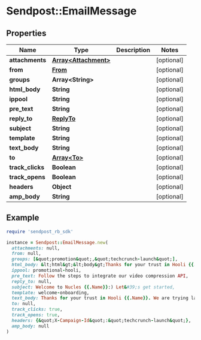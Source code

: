 # Sendpost::EmailMessage

## Properties

| Name | Type | Description | Notes |
| ---- | ---- | ----------- | ----- |
| **attachments** | [**Array&lt;Attachment&gt;**](Attachment.md) |  | [optional] |
| **from** | [**From**](From.md) |  | [optional] |
| **groups** | **Array&lt;String&gt;** |  | [optional] |
| **html_body** | **String** |  | [optional] |
| **ippool** | **String** |  | [optional] |
| **pre_text** | **String** |  | [optional] |
| **reply_to** | [**ReplyTo**](ReplyTo.md) |  | [optional] |
| **subject** | **String** |  | [optional] |
| **template** | **String** |  | [optional] |
| **text_body** | **String** |  | [optional] |
| **to** | [**Array&lt;To&gt;**](To.md) |  | [optional] |
| **track_clicks** | **Boolean** |  | [optional] |
| **track_opens** | **Boolean** |  | [optional] |
| **headers** | **Object** |  | [optional] |
| **amp_body** | **String** |  | [optional] |

## Example

```ruby
require 'sendpost_rb_sdk'

instance = Sendpost::EmailMessage.new(
  attachments: null,
  from: null,
  groups: [&quot;promotion&quot;,&quot;techcrunch-launch&quot;],
  html_body: &lt;html&gt;&lt;body&gt;Thanks for your trust in Hooli {{.Name}}. We are trying launching Nucleus at TechCrunch Disrupt - our cloud based compression platform. That you could easily integrate it into {{.Company}}.&lt;/html&gt;&lt;/body&gt;,
  ippool: promotional-hooli,
  pre_text: Follow the steps to integrate our video compression API,
  reply_to: null,
  subject: Welcome to Nucles {{.Name}}:) Let&#39;s get started,
  template: welcome-onboarding,
  text_body: Thanks for your trust in Hooli {{.Name}}. We are trying launching Nucleus at TechCrunch Disrupt - our cloud based compression platform. That you could easily integrate it into {{.Company}},
  to: null,
  track_clicks: true,
  track_opens: true,
  headers: {&quot;X-Campaign-Id&quot;:&quot;techcrunch-launch&quot;},
  amp_body: null
)
```

